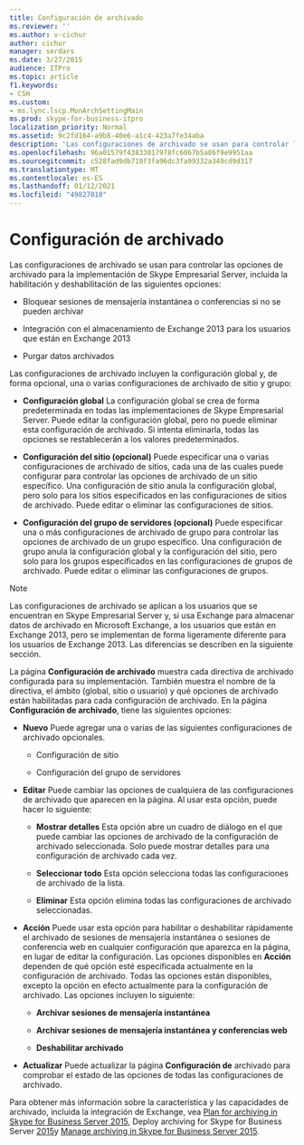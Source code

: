 ```yaml
---
title: Configuración de archivado
ms.reviewer: ''
ms.author: v-cichur
author: cichur
manager: serdars
ms.date: 3/27/2015
audience: ITPro
ms.topic: article
f1.keywords:
- CSH
ms.custom:
- ms.lync.lscp.MonArchSettingMain
ms.prod: skype-for-business-itpro
localization_priority: Normal
ms.assetid: 9c2fd164-a9b8-40e6-a1c4-423a7fe34aba
description: 'Las configuraciones de archivado se usan para controlar las opciones de archivado para la implementación de Skype Empresarial Server, incluida la habilitación y deshabilitación de las siguientes opciones:'
ms.openlocfilehash: 96a01579f43833017978fc6067b5a86f9e9951aa
ms.sourcegitcommit: c528fad9db719f3fa96dc3fa99332a349cd9d317
ms.translationtype: MT
ms.contentlocale: es-ES
ms.lasthandoff: 01/12/2021
ms.locfileid: "49827010"
---
```

# <a name="archiving-configuration"></a>Configuración de archivado
 
Las configuraciones de archivado se usan para controlar las opciones de archivado para la implementación de Skype Empresarial Server, incluida la habilitación y deshabilitación de las siguientes opciones:
  
- Bloquear sesiones de mensajería instantánea o conferencias si no se pueden archivar
    
- Integración con el almacenamiento de Exchange 2013 para los usuarios que están en Exchange 2013
    
- Purgar datos archivados
    
Las configuraciones de archivado incluyen la configuración global y, de forma opcional, una o varias configuraciones de archivado de sitio y grupo:
  
- **Configuración global** La configuración global se crea de forma predeterminada en todas las implementaciones de Skype Empresarial Server. Puede editar la configuración global, pero no puede eliminar esta configuración de archivado. Si intenta eliminarla, todas las opciones se restablecerán a los valores predeterminados.
    
- **Configuración del sitio (opcional)** Puede especificar una o varias configuraciones de archivado de sitios, cada una de las cuales puede configurar para controlar las opciones de archivado de un sitio específico. Una configuración de sitio anula la configuración global, pero solo para los sitios especificados en las configuraciones de sitios de archivado. Puede editar o eliminar las configuraciones de sitios.
    
- **Configuración del grupo de servidores (opcional)** Puede especificar una o más configuraciones de archivado de grupo para controlar las opciones de archivado de un grupo específico. Una configuración de grupo anula la configuración global y la configuración del sitio, pero solo para los grupos especificados en las configuraciones de grupos de archivado. Puede editar o eliminar las configuraciones de grupos.
    
> [!NOTE]
> Las configuraciones de archivado se aplican a los usuarios que se encuentran en Skype Empresarial Server y, si usa Exchange para almacenar datos de archivado en Microsoft Exchange, a los usuarios que están en Exchange 2013, pero se implementan de forma ligeramente diferente para los usuarios de Exchange 2013. Las diferencias se describen en la siguiente sección. 
  
La página **Configuración de archivado** muestra cada directiva de archivado configurada para su implementación. También muestra el nombre de la directiva, el ámbito (global, sitio o usuario) y qué opciones de archivado están habilitadas para cada configuración de archivado. En la página **Configuración de archivado**, tiene las siguientes opciones:
- **Nuevo** Puede agregar una o varias de las siguientes configuraciones de archivado opcionales.
    
  - Configuración de sitio
    
  - Configuración del grupo de servidores
    
- **Editar** Puede cambiar las opciones de cualquiera de las configuraciones de archivado que aparecen en la página. Al usar esta opción, puede hacer lo siguiente:
    
  - **Mostrar detalles** Esta opción abre un cuadro de diálogo en el que puede cambiar las opciones de archivado de la configuración de archivado seleccionada. Solo puede mostrar detalles para una configuración de archivado cada vez.
    
  - **Seleccionar todo** Esta opción selecciona todas las configuraciones de archivado de la lista.
    
  - **Eliminar** Esta opción elimina todas las configuraciones de archivado seleccionadas.
    
- **Acción** Puede usar esta opción para habilitar o deshabilitar rápidamente el archivado de sesiones de mensajería instantánea o sesiones de conferencia web en cualquier configuración que aparezca en la página, en lugar de editar la configuración. Las opciones disponibles en **Acción** dependen de qué opción esté especificada actualmente en la configuración de archivado. Todas las opciones están disponibles, excepto la opción en efecto actualmente para la configuración de archivado. Las opciones incluyen lo siguiente:
    
  - **Archivar sesiones de mensajería instantánea**
    
  - **Archivar sesiones de mensajería instantánea y conferencias web**
    
  - **Deshabilitar archivado**
    
- **Actualizar** Puede actualizar la página **Configuración de** archivado para comprobar el estado de las opciones de todas las configuraciones de archivado.
    
Para obtener más información sobre la característica y las capacidades de archivado, incluida la integración de Exchange, vea [Plan for archiving in Skype for Business Server 2015](../../plan-your-deployment/archiving/archiving.md), Deploy archiving for Skype for Business Server [2015](../../deploy/deploy-archiving/deploy-archiving.md)y [Manage archiving in Skype for Business Server 2015](../../manage/archiving/archiving.md).

